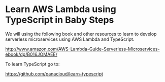 # Learn AWS Lambda using TypeScript in Baby Steps

We will using the following book and other resources to learn to develop serverless microservices using AWS Lambda and TypeScript.

http://www.amazon.com/AWS-Lambda-Guide-Serverless-Microservices-ebook/dp/B016JOMAEE/

To learn TypeScript go to:

https://github.com/panacloud/learn-typescript